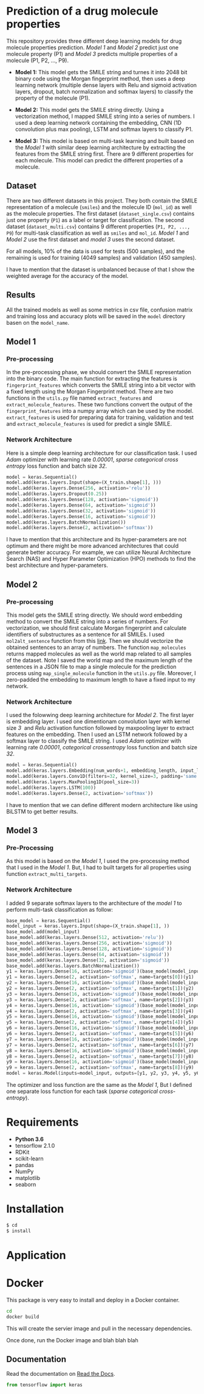 # Prediction of a drug molecule properties

This repository provides three different deep learning models for drug molecule properties prediction. *Model 1* and *Model 2* predict just one molecule property (P1) and *Model 3* predicts multiple properties of a molecule (P1, P2, ..., P9). 

- **Model 1:** This model gets the SMILE string and turnes it into 2048 bit binary code using the Morgan fingerprint method, then uses a deep learning network (multiple dense layers with Relu and sigmoid activation layers, dropout, batch normalization and softmax layers) to classify the property of the molecule (P1).

- **Model 2:** This model gets the SMILE string directly. Using a vectorization method, I mapped SMILE string into a series of numbers. I used a deep learning network containing the embedding, CNN (1D convolution plus max pooling), LSTM and softmax layers to classify P1.

- **Model 3:** This model is based on multi-task learning and built based on the *Model 1* with similar deep learning architecture by extracting the features from the SMILE string first. There are 9 different properties for each molecule. This model can predict the different properties of a molecule.

## Dataset
There are two different datasets in this project. They both contain the SMILE representation of a molecule (`smiles`) and the molecule ID (`mol_id`) as well as the molecule properties. The first dataset (`dataset_single.csv`) contains just one property (`P1`) as a label or target for classification. The second dataset (`dataset_multi.csv`) contains 9 different properties (`P1, P2, ..., P9`) for multi-task classification as well as `smiles` and `mol_id`. *Model 1* and *Model 2* use the first dataset and *model 3* uses the second dataset. 

For all models, 10% of the data is used for tests (500 samples), and the remaining is used for training (4049 samples) and validation (450 samples). 

I have to mention that the dataset is unbalanced because of that I show the weighted average for the accuracy of the model.

## Results
All the trained models as well as some metrics in csv file, confusion matrix and training loss and accuracy plots will be saved in the `model` directory basen on the `model_name`.

## Model 1
### Pre-processing
In the pre-processing phase, we should convert the SMILE representation into the binary code. The main function for extracting the features is `fingerprint_features` which converts the SMILE string into a bit vector with a fixed length using the Morgan Fingerprint method. There are two functions in the `utils.py` file named `extract_features` and `extract_molecule_features`. These two functions convert the output of the `fingerprint_features` into a numpy array which can be used by the model. `extract_features` is used for preparing data for training, validation and test and `extract_molecule_features` is used for predict a single SMILE.

### Network Architecture
Here is a simple deep learning architecture for our classification task. I used *Adam* optimizer with learning rate *0.00001*, *sparse categorical cross entropy* loss function and batch size *32*.
```python
model = keras.Sequential()
model.add(keras.layers.Input(shape=(X_train.shape[1], )))
model.add(keras.layers.Dense(256, activation='relu'))
model.add(keras.layers.Dropout(0.25))
model.add(keras.layers.Dense(128, activation='sigmoid'))
model.add(keras.layers.Dense(64, activation='sigmoid'))
model.add(keras.layers.Dense(32, activation='sigmoid'))
model.add(keras.layers.Dense(16, activation='sigmoid'))
model.add(keras.layers.BatchNormalization())
model.add(keras.layers.Dense(2, activation='softmax'))
```
I have to mention that this architecture and its hyper-parameters are not optimum and there might be more advanced architectures that could generate better accuracy. For example, we can utilize Neural Architecture Search (NAS) and Hyper Parameter Optimization (HPO) methods to find the best architecture and hyper-parameters. 
## Model 2
### Pre-processing
This model gets the SMILE string directly. We should word embedding method to convert the SMILE string into a series of numbers. For vectorization, we should first calculate Morgan fingerprint and calculate identifiers of substructures as a sentence for all SMILEs. I used `mol2alt_sentence` function from this [link](https://github.com/samoturk/mol2vec/blob/master/mol2vec/features.py). Then we should vectorize the obtained sentences to an array of numbers. The function `map_molecules` returns mapped molecules as well as the world map related to all samples of the dataset. Note I saved the world map and the maximum length of the sentences in a JSON file to map a single molecule for the prediction process using `map_single_molecule` function in the `utils.py` file. Moreover, I zero-padded the embedding to maximum length to have a fixed input to my network.
### Network Architecture
I used the folowwing deep learning architecture for *Model 2*. The first layer is embedding layer. I used one dimentionam convolution layer with kernel size *3*  and *Relu* activation function followed by maxpooling layer to extract features on the embedding. Then I used an LSTM network followed by a softmax layer to classify the SMILE string. I used *Adam* optimizer with learning rate *0.00001*, *categorical crossentropy* loss function and batch size *32*.
```python
model = keras.Sequential()
model.add(keras.layers.Embedding(num_words+1, embedding_length, input_length=max_seq_len))
model.add(keras.layers.Conv1D(filters=32, kernel_size=3, padding='same', activation='relu'))
model.add(keras.layers.MaxPooling1D(pool_size=3))
model.add(keras.layers.LSTM(100))
model.add(keras.layers.Dense(2, activation='softmax'))
```
I have to mention that we can define different modern architecture like using BiLSTM to get better results. 
## Model 3
### Pre-Processing
As this model is based on the *Model 1*, I used the pre-processing method that I used in the *Model 1*. But, I had to built targets for all properties using function `extract_multi_targets`.
### Network Architecture
I added 9 separate softmax layers to the architecture of the *model 1* to perform multi-task classification as follow:
```python
base_model = keras.Sequential()
model_input = keras.layers.Input(shape=(X_train.shape[1], ))
base_model.add(model_input)
base_model.add(keras.layers.Dense(512, activation='relu'))
base_model.add(keras.layers.Dense(256, activation='sigmoid'))
base_model.add(keras.layers.Dense(128, activation='sigmoid'))
base_model.add(keras.layers.Dense(64, activation='sigmoid'))
base_model.add(keras.layers.Dense(32, activation='sigmoid'))
base_model.add(keras.layers.BatchNormalization())
y1 = keras.layers.Dense(16, activation='sigmoid')(base_model(model_input))
y1 = keras.layers.Dense(2, activation='softmax', name=targets[0])(y1)
y2 = keras.layers.Dense(16, activation='sigmoid')(base_model(model_input))
y2 = keras.layers.Dense(2, activation='softmax', name=targets[1])(y2)
y3 = keras.layers.Dense(16, activation='sigmoid')(base_model(model_input))
y3 = keras.layers.Dense(2, activation='softmax', name=targets[2])(y3)
y4 = keras.layers.Dense(16, activation='sigmoid')(base_model(model_input))
y4 = keras.layers.Dense(2, activation='softmax', name=targets[3])(y4)
y5 = keras.layers.Dense(16, activation='sigmoid')(base_model(model_input))
y5 = keras.layers.Dense(2, activation='softmax', name=targets[4])(y5)
y6 = keras.layers.Dense(16, activation='sigmoid')(base_model(model_input))
y6 = keras.layers.Dense(2, activation='softmax', name=targets[5])(y6)
y7 = keras.layers.Dense(16, activation='sigmoid')(base_model(model_input))
y7 = keras.layers.Dense(2, activation='softmax', name=targets[6])(y7)
y8 = keras.layers.Dense(16, activation='sigmoid')(base_model(model_input))
y8 = keras.layers.Dense(2, activation='softmax', name=targets[7])(y8)
y9 = keras.layers.Dense(16, activation='sigmoid')(base_model(model_input))
y9 = keras.layers.Dense(2, activation='softmax', name=targets[8])(y9)
model = keras.Model(inputs=model_input, outputs=[y1, y2, y3, y4, y5, y6, y7, y8, y9])
```
The optimizer and loss function are the same as the *Model 1*, But I defined one separate loss function for each task (*sparse categorical cross-entropy*).
# Requirements
- **Python 3.6**
- tensorflow 2.1.0
- RDKit
- scikit-learn
- pandas
- NumPy
- matplotlib
- seaborn

# Installation
```sh
$ cd 
$ install
```
# Application

# Docker
This package is very easy to install and deploy in a Docker container.

```sh
cd 
docker build 
```
This will create the servier image and pull in the necessary dependencies. 

Once done, run the Docker image and blah blah blah

## Documentation
Read the documentation on [Read the Docs](http://).

```python
from tensorflow import keras
```
